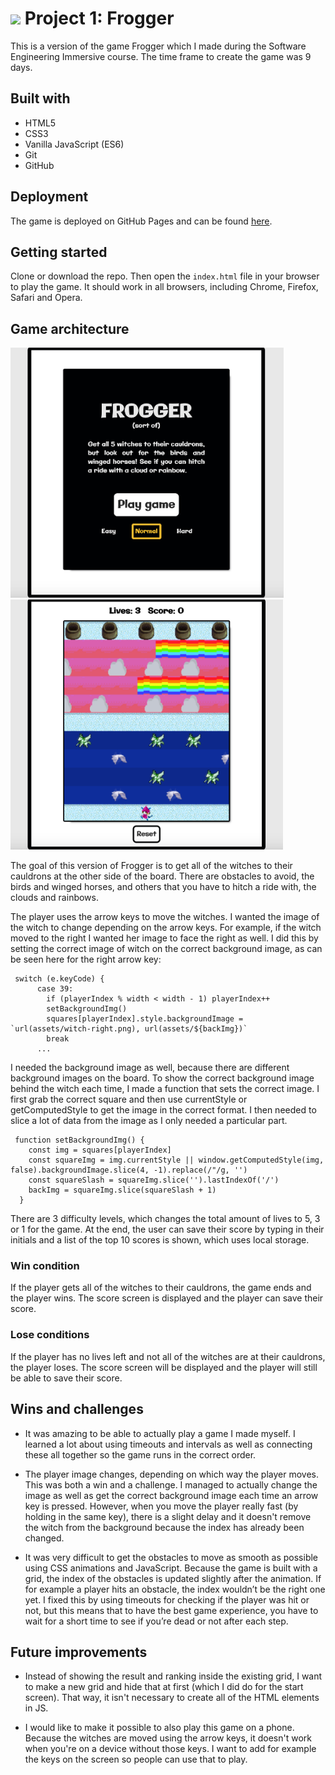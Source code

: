 # ![](https://ga-dash.s3.amazonaws.com/production/assets/logo-9f88ae6c9c3871690e33280fcf557f33.png) Project 1: Frogger

This is a version of the game Frogger which I made during the Software Engineering Immersive course. The time frame to create the game was 9 days. 

## Built with
* HTML5
* CSS3
* Vanilla JavaScript (ES6)
* Git
* GitHub

## Deployment
The game is deployed on GitHub Pages and can be found [here](https://didemertens.github.io/sei-project-1/).

## Getting started
Clone or download the repo. Then open the `index.html` file in your browser to play the game. It should work in all browsers, including Chrome, Firefox, Safari and Opera.

## Game architecture
<img src="/assets/frogger-scr-1.png" alt="Frogger game play screenshot" height="400"/> <img src="/assets/frogger-scr-2.png" alt="Frogger game play screenshot" height="400"/>

The goal of this version of Frogger is to get all of the witches to their cauldrons at the other side of the board. There are obstacles to avoid, the birds and winged horses, and others that you have to hitch a ride with, the clouds and rainbows.  

The player uses the arrow keys to move the witches. I wanted the image of the witch to change depending on the arrow keys. For example, if the witch moved to the right I wanted her image to face the right as well. I did this by setting the correct image of witch on the correct background image, as can be seen here for the right arrow key:

```
 switch (e.keyCode) {
      case 39:
        if (playerIndex % width < width - 1) playerIndex++
        setBackgroundImg()
        squares[playerIndex].style.backgroundImage = `url(assets/witch-right.png), url(assets/${backImg})`
        break
      ...
```

I needed the background image as well, because there are different background images on the board. To show the correct background image behind the witch each time, I made a function that sets the correct image. I first grab the correct square and then use currentStyle or getComputedStyle to get the image in the correct format. I then needed to slice a lot of data from the image as I only needed a particular part.

```
 function setBackgroundImg() {
    const img = squares[playerIndex]
    const squareImg = img.currentStyle || window.getComputedStyle(img, false).backgroundImage.slice(4, -1).replace(/"/g, '')
    const squareSlash = squareImg.slice('').lastIndexOf('/')
    backImg = squareImg.slice(squareSlash + 1)
  }
```


There are 3 difficulty levels, which changes the total amount of lives to 5, 3 or 1 for the game. At the end, the user can save their score by typing in their initials and a list of the top 10 scores is shown, which uses local storage.

### Win condition
If the player gets all of the witches to their cauldrons, the game ends and the player wins. The score screen is displayed and the player can save their score.

### Lose conditions
If the player has no lives left and not all of the witches are at their cauldrons, the player loses. The score screen will be displayed and the player will still be able to save their score.

## Wins and challenges
* It was amazing to be able to actually play a game I made myself. I learned a lot about using timeouts and intervals as well as connecting these all together so the game runs in the correct order. 

* The player image changes, depending on which way the player moves. This was both a win and a challenge. I managed to actually change the image as well as get the correct background image each time an arrow key is pressed. However, when you move the player really fast (by holding in the same key), there is a slight delay and it doesn't remove the witch from the background because the index has already been changed.

* It was very difficult to get the obstacles to move as smooth as possible using CSS animations and JavaScript. Because the game is built with a grid, the index of the obstacles is updated slightly after the animation. If for example a player hits an obstacle, the index wouldn’t be the right one yet. I fixed this by using timeouts for checking if the player was hit or not, but this means that to have the best game experience, you have to wait for a short time to see if you’re dead or not after each step.

## Future improvements
* Instead of showing the result and ranking inside the existing grid, I want to make a new grid and hide that at first (which I did do for the start screen). That way, it isn't necessary to create all of the HTML elements in JS.

* I would like to make it possible to also play this game on a phone. Because the witches are moved using the arrow keys, it doesn't work when you're on a device without those keys. I want to add for example the keys on the screen so people can use that to play.